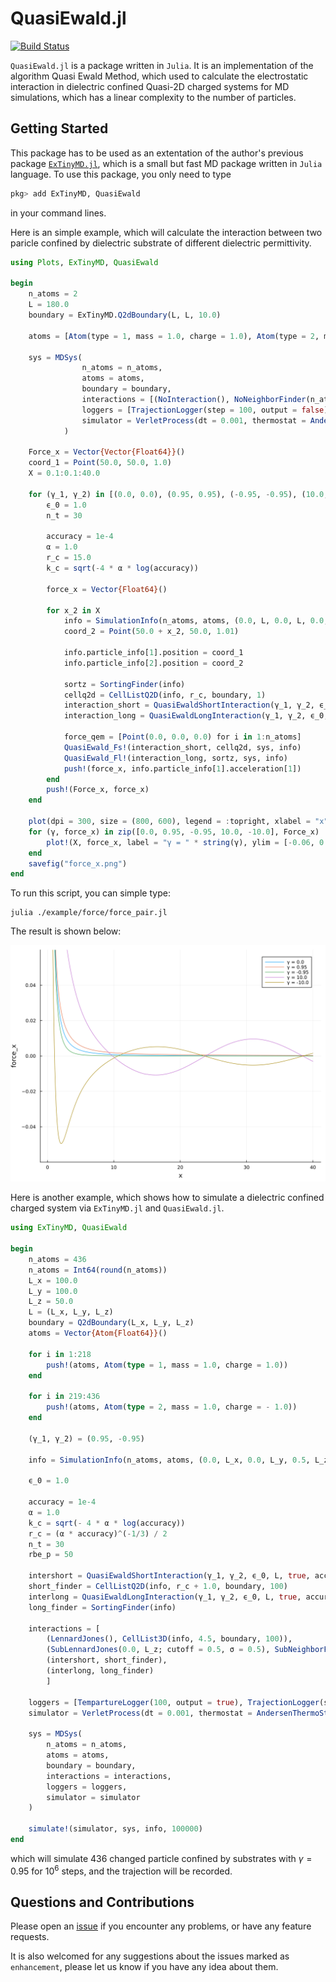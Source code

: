 # QuasiEwald.jl

[![Build Status](https://github.com/ArrogantGao/QuasiEwald.jl/actions/workflows/CI.yml/badge.svg?branch=main)](https://github.com/ArrogantGao/QuasiEwald.jl/actions/workflows/CI.yml?query=branch%3Amain)

`QuasiEwald.jl` is a package written in `Julia`. 
It is an implementation of the algorithm Quasi Ewald Method, which used to calculate the electrostatic interaction in dielectric confined Quasi-2D charged systems for MD simulations, which has a linear complexity to the number of particles.

## Getting Started

This package has to be used as an extentation of the author's previous package [`ExTinyMD.jl`](https://github.com/ArrogantGao/ExTinyMD.jl), which is a small but fast MD package written in `Julia` language.
To use this package, you only need to type
```julia
pkg> add ExTinyMD, QuasiEwald
```
in your command lines.

Here is an simple example, which will calculate the interaction between two paricle confined by dielectric substrate of different dielectric permittivity.
```julia
using Plots, ExTinyMD, QuasiEwald

begin
    n_atoms = 2
    L = 180.0
    boundary = ExTinyMD.Q2dBoundary(L, L, 10.0) 

    atoms = [Atom(type = 1, mass = 1.0, charge = 1.0), Atom(type = 2, mass = 1.0, charge = -1.0)]

    sys = MDSys(
                n_atoms = n_atoms,
                atoms = atoms,
                boundary = boundary,
                interactions = [(NoInteraction(), NoNeighborFinder(n_atoms))],
                loggers = [TrajectionLogger(step = 100, output = false)],
                simulator = VerletProcess(dt = 0.001, thermostat = AndersenThermoStat(1.0, 0.05))
            )

    Force_x = Vector{Vector{Float64}}()
    coord_1 = Point(50.0, 50.0, 1.0)
    X = 0.1:0.1:40.0

    for (γ_1, γ_2) in [(0.0, 0.0), (0.95, 0.95), (-0.95, -0.95), (10.0, 10.0), (-10.0, -10.0)]
        ϵ_0 = 1.0
        n_t = 30

        accuracy = 1e-4
        α = 1.0
        r_c = 15.0
        k_c = sqrt(-4 * α * log(accuracy))

        force_x = Vector{Float64}()

        for x_2 in X
            info = SimulationInfo(n_atoms, atoms, (0.0, L, 0.0, L, 0.0, 10.0), boundary; min_r = 1.0, temp = 1.0)
            coord_2 = Point(50.0 + x_2, 50.0, 1.01)

            info.particle_info[1].position = coord_1
            info.particle_info[2].position = coord_2

            sortz = SortingFinder(info)
            cellq2d = CellListQ2D(info, r_c, boundary, 1)
            interaction_short = QuasiEwaldShortInteraction(γ_1, γ_2, ϵ_0, (L, L, 10.0), false, accuracy, α, n_atoms, r_c, n_t)
            interaction_long = QuasiEwaldLongInteraction(γ_1, γ_2, ϵ_0, (L, L, 10.0), false, accuracy, α, n_atoms, k_c, 0)
    
            force_qem = [Point(0.0, 0.0, 0.0) for i in 1:n_atoms]
            QuasiEwald_Fs!(interaction_short, cellq2d, sys, info)
            QuasiEwald_Fl!(interaction_long, sortz, sys, info)
            push!(force_x, info.particle_info[1].acceleration[1])
        end
        push!(Force_x, force_x)
    end

    plot(dpi = 300, size = (800, 600), legend = :topright, xlabel = "x", ylabel = "force_x")
    for (γ, force_x) in zip([0.0, 0.95, -0.95, 10.0, -10.0], Force_x)
        plot!(X, force_x, label = "γ = " * string(γ), ylim = [-0.06, 0.06])
    end
    savefig("force_x.png")
end
```
To run this script, you can simple type:
```
julia ./example/force/force_pair.jl
```
The result is shown below:

![Force in x direction](./examples/force/force_x.png)


Here is another example, which shows how to simulate a dielectric confined charged system via `ExTinyMD.jl` and `QuasiEwald.jl`.
```julia
using ExTinyMD, QuasiEwald

begin
    n_atoms = 436
    n_atoms = Int64(round(n_atoms))
    L_x = 100.0
    L_y = 100.0
    L_z = 50.0
    L = (L_x, L_y, L_z)
    boundary = Q2dBoundary(L_x, L_y, L_z)
    atoms = Vector{Atom{Float64}}()

    for i in 1:218
        push!(atoms, Atom(type = 1, mass = 1.0, charge = 1.0))
    end

    for i in 219:436
        push!(atoms, Atom(type = 2, mass = 1.0, charge = - 1.0))
    end

    (γ_1, γ_2) = (0.95, -0.95)

    info = SimulationInfo(n_atoms, atoms, (0.0, L_x, 0.0, L_y, 0.5, L_z - 0.5), boundary; min_r = 2.0, temp = 1.0)

    ϵ_0 = 1.0

    accuracy = 1e-4
    α = 1.0
    k_c = sqrt(- 4 * α * log(accuracy))
    r_c = (α * accuracy)^(-1/3) / 2
    n_t = 30
    rbe_p = 50

    intershort = QuasiEwaldShortInteraction(γ_1, γ_2, ϵ_0, L, true, accuracy, α, n_atoms, r_c, n_t)
    short_finder = CellListQ2D(info, r_c + 1.0, boundary, 100)
    interlong = QuasiEwaldLongInteraction(γ_1, γ_2, ϵ_0, L, true, accuracy, α, n_atoms, k_c, rbe_p)
    long_finder = SortingFinder(info)

    interactions = [
        (LennardJones(), CellList3D(info, 4.5, boundary, 100)),
        (SubLennardJones(0.0, L_z; cutoff = 0.5, σ = 0.5), SubNeighborFinder(1.0, info, 0.0, L_z)), 
        (intershort, short_finder),
        (interlong, long_finder)
        ]

    loggers = [TempartureLogger(100, output = true), TrajectionLogger(step = 100, output = true)]
    simulator = VerletProcess(dt = 0.001, thermostat = AndersenThermoStat(1.0, 0.05))

    sys = MDSys(
        n_atoms = n_atoms,
        atoms = atoms,
        boundary = boundary,
        interactions = interactions,
        loggers = loggers,
        simulator = simulator
    )

    simulate!(simulator, sys, info, 100000)
end
```
which will simulate 436 changed particle confined by substrates with $\gamma = 0.95$ for $10^6$ steps, and the trajection will be recorded.

## Questions and Contributions

Please open an [issue](https://github.com/ArrogantGao/QuasiEwald.jl/issues)
if you encounter any problems, or have any feature requests.

It is also welcomed for any suggestions about the issues marked as `enhancement`, please let us know if you have any idea about them.